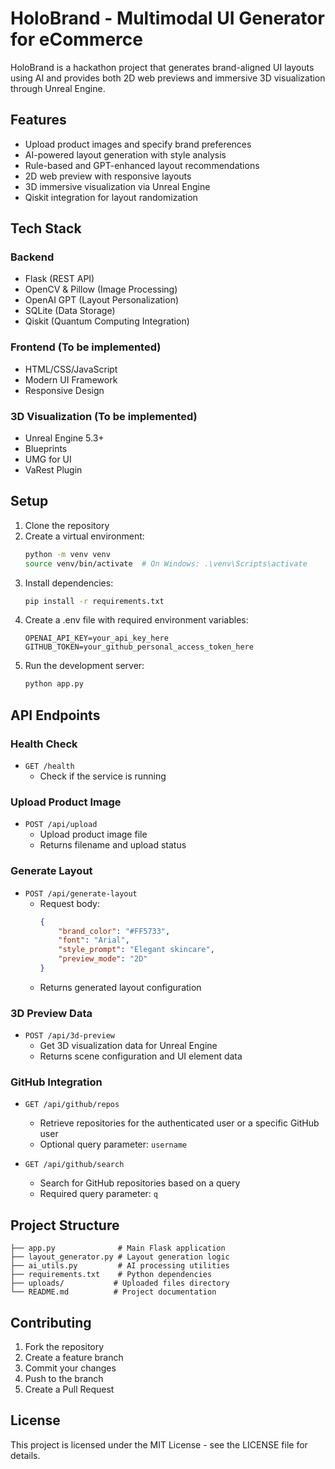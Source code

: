 # HoloBrand - Multimodal UI Generator for eCommerce

HoloBrand is a hackathon project that generates brand-aligned UI layouts using AI and provides both 2D web previews and immersive 3D visualization through Unreal Engine.

## Features

- Upload product images and specify brand preferences
- AI-powered layout generation with style analysis
- Rule-based and GPT-enhanced layout recommendations
- 2D web preview with responsive layouts
- 3D immersive visualization via Unreal Engine
- Qiskit integration for layout randomization

## Tech Stack

### Backend
- Flask (REST API)
- OpenCV & Pillow (Image Processing)
- OpenAI GPT (Layout Personalization)
- SQLite (Data Storage)
- Qiskit (Quantum Computing Integration)

### Frontend (To be implemented)
- HTML/CSS/JavaScript
- Modern UI Framework
- Responsive Design

### 3D Visualization (To be implemented)
- Unreal Engine 5.3+
- Blueprints
- UMG for UI
- VaRest Plugin

## Setup

1. Clone the repository
2. Create a virtual environment:
   ```bash
   python -m venv venv
   source venv/bin/activate  # On Windows: .\venv\Scripts\activate
   ```
3. Install dependencies:
   ```bash
   pip install -r requirements.txt
   ```
4. Create a .env file with required environment variables:
   ```
   OPENAI_API_KEY=your_api_key_here
   GITHUB_TOKEN=your_github_personal_access_token_here
   ```
5. Run the development server:
   ```bash
   python app.py
   ```

## API Endpoints

### Health Check
- `GET /health`
  - Check if the service is running

### Upload Product Image
- `POST /api/upload`
  - Upload product image file
  - Returns filename and upload status

### Generate Layout
- `POST /api/generate-layout`
  - Request body:
    ```json
    {
        "brand_color": "#FF5733",
        "font": "Arial",
        "style_prompt": "Elegant skincare",
        "preview_mode": "2D"
    }
    ```
  - Returns generated layout configuration

### 3D Preview Data
- `POST /api/3d-preview`
  - Get 3D visualization data for Unreal Engine
  - Returns scene configuration and UI element data

### GitHub Integration
- `GET /api/github/repos`
  - Retrieve repositories for the authenticated user or a specific GitHub user
  - Optional query parameter: `username`

- `GET /api/github/search`
  - Search for GitHub repositories based on a query
  - Required query parameter: `q`

## Project Structure

```
├── app.py              # Main Flask application
├── layout_generator.py # Layout generation logic
├── ai_utils.py         # AI processing utilities
├── requirements.txt    # Python dependencies
├── uploads/           # Uploaded files directory
└── README.md          # Project documentation
```

## Contributing

1. Fork the repository
2. Create a feature branch
3. Commit your changes
4. Push to the branch
5. Create a Pull Request

## License

This project is licensed under the MIT License - see the LICENSE file for details.